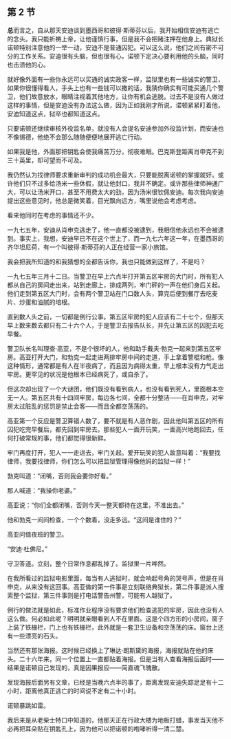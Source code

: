 ## 第 2 节

<strong>总</strong>而言之，自从那天安迪谈到墨西哥和彼得·斯蒂芬以后，我开始相信安迪有逃亡的念头。我只能祈祷上帝，让他谨慎行事，但是我不会把赌注押在他身上。典狱长诺顿特别注意他的一举一动，安迪不是普通囚犯。可以这么说，他们之间有密不可分的工作关系。安迪很有头脑，但也很有心，诺顿下定决心要利用他的头脑，同时也击溃他的心。

就好像外面有一些你永远可以买通的诚实政客一样，监狱里也有一些诚实的警卫，如果你很懂得看人，手头上也有一些钱可以撒的话，我猜你确实有可能买通几个警卫，他们故意放水，眼睛注视着其他地方，让你有机会逃脱。过去不是没有人做过这样的事情，但是安迪没有办法这么做，因为正如我刚才所说，诺顿紧紧盯着他，安迪知道这点，狱卒也都知道这点。

只要诺顿还继续审核外役监名单，就没有人会提名安迪参加外役监计划，而安迪也不像锡德，他绝不会那么随随便便地展开逃亡行动。

如果我是他，外面那把钥匙会使我痛苦万分，彻夜难眠。巴克斯登距离肖申克不到三十英里，却可望而不可及。

我仍然认为找律师要求重新审判的成功机会最大，只要能脱离诺顿的掌握就好。或许他们只不过多给汤米一些休假，就让他封口，我并不确定。或许那些律师神通广大，可以让汤米开口，甚至不用费太大的劲，因为汤米很钦佩安迪。每次我向安迪提出这些意见时，他总是微笑着，目光飘向远方，嘴里说他会考虑考虑。

看来他同时在考虑的事情还不少。

一九七五年，安迪从肖申克逃走了，他一直都没被逮到，我相信他永远也不会被逮到。事实上，我想，安迪早已不在这个世上了，而一九七六年这一年，在墨西哥的齐华坦尼荷，有一个叫彼得·斯蒂芬的人正在经营一家小旅馆。

我会把我所知道的和我猜想的全都告诉你，我也只能做到这样了，不是吗？

一九七五年三月十二日。当警卫在早上六点半打开第五区牢房的大门时，所有犯人都从自己的房间走出来，站到走廊上，排成两列，牢门砰的一声在他们身后关起。他们走到第五区大门时，会有两个警卫站在门口数人头，算完后便到餐厅去吃麦片、炒蛋和油腻的培根。

直到数人头之前，一切都是例行公事。第五区牢房的犯人应该有二十七个，但那天早上数来数去都只有二十六个人，于是警卫去报告队长，并先让第五区的囚犯去吃早餐。

警卫队长名叫理查·高亚，不是个很坏的人，他和助手戴夫·勃克一起来到第五区牢房。高亚打开大门，和勃克一起走进两排牢房中间的走道，手上拿着警棍和枪。像这种情形，通常都是有人在半夜病了，而且因为病得太重，早上根本没有力气走出牢房。更罕见的状况是他根本已经病死了，或自杀了。

但这次却出现了一个大谜团，他们既没有看到病人，也没有看到死人，里面根本空无一人。第五区共有十四间牢房，每边各七间，全都十分整洁——在肖申克，对牢房太过脏乱的惩罚是禁止会客——而且全都空荡荡的。

高亚第一个反应是警卫算错人数了，要不就是有人恶作剧，因此他叫第五区的所有囚犯吃完早餐后，都先回到牢房去。那些犯人一面开玩笑，一面高兴地跑回去，任何打破常规的事，他们都觉得很新鲜。

牢门再度打开，犯人一一走进去，牢门关起。爱开玩笑的犯人故意叫着：“我要找律师，我要找律师，你们怎么可以把监狱管理得像他妈的监狱一样！”

勃克叫道：“闭嘴，否则我会要你好看。”

那人喊道：“我操你老婆。”

高亚说：“你们全都闭嘴，否则今天一整天都待在这里，不准出去。”

他和勃克一间间检查，一个个数着，没走多远。“这间是谁住的？”

高亚问值夜班的警卫。

“安迪·杜佛尼。”

守卫答道。立刻，整个日常作息都乱掉了。监狱里一片哗然。

在我所看过的监狱电影里面，每当有人逃狱时，就会响起号角的哭号声，但是在肖申克，从来没有这回事。高亚做的第一件事是立刻联络典狱长，第二件事是派人搜索整个监狱，第三件事则是打电话警告州警，可能有人越狱了。

例行的做法就是如此，标准作业程序没有要求他们检查逃犯的牢房，因此也没有人这么做。何必如此呢？明明就亲眼看到人不在里面。这是个四方形的小房间，窗子上装了铁栅栏，门上也有铁栅栏，此外就是一套卫生设备和空荡荡的床。窗台上还有一些漂亮的石头。

当然还有那张海报。这时候已经换上了琳达·朗斯黛的海报，海报就贴在他的床头。二十六年来，同一个位置上一直都贴着海报。但是当有人查看海报后面时——结果是诺顿自己发现的，真是因果报应——简直魂飞魄散。

发现海报后面另有文章，已经是当晚六点半的事了，距离发现安迪失踪足足有十二小时，距离他真正逃亡的时间说不定有二十小时。

诺顿暴跳如雷。

我后来是从老柴士特口中知道的，他那天正在行政大楼为地板打蜡，事发当天他不必再把耳朵贴在钥匙孔上，因为他可以把诺顿的咆哮听得一清二楚。